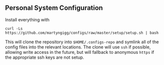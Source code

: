 Personal System Configuration
-----------------------------

Install everything with

    curl -Ls https://github.com/martyngigg/configs/raw/master/setup/setup.sh | bash

This will clone the repository into `$HOME/.configs-repo` and symlink all of the config files into the relevant
locations. The clone will use `ssh` if possible, allowing write access in the future, but will fallback to anonymous
`https` if the appropriate ssh keys are not setup.
